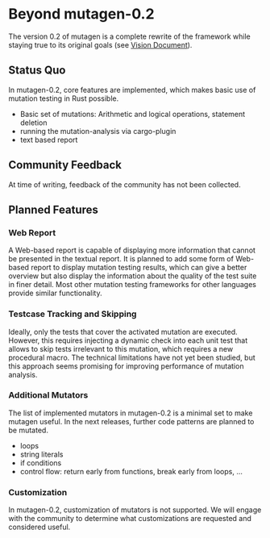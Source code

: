 # Beyond mutagen-0.2

The version 0.2 of mutagen is a complete rewrite of the framework while staying true to its original goals (see [Vision Document](./vision.md)).

## Status Quo

In mutagen-0.2, core features are implemented, which makes basic use of mutation testing in Rust possible.

* Basic set of mutations: Arithmetic and logical operations, statement deletion
* running the mutation-analysis via cargo-plugin
* text based report

## Community Feedback

At time of writing, feedback of the community has not been collected.

## Planned Features

### Web Report

A Web-based report is capable of displaying more information that cannot be presented in the textual report. It is planned to add some form of Web-based report to display mutation testing results, which can give a better overview but also display the information about the quality of the test suite in finer detail. Most other mutation testing frameworks for other languages provide similar functionality.

### Testcase Tracking and Skipping

Ideally, only the tests that cover the activated mutation are executed. However, this requires injecting a dynamic check into each unit test that allows to skip tests irrelevant to this mutation, which requires a new procedural macro. The technical limitations have not yet been studied, but this approach seems promising for improving performance of mutation analysis.

### Additional Mutators

The list of implemented mutators in mutagen-0.2 is a minimal set to make mutagen useful. In the next releases, further code patterns are planned to be mutated.

* loops
* string literals
* if conditions
* control flow: return early from functions, break early from loops, ...

### Customization

In mutagen-0.2, customization of mutators is not supported. We will engage with the community to determine what customizations are requested and considered useful.
